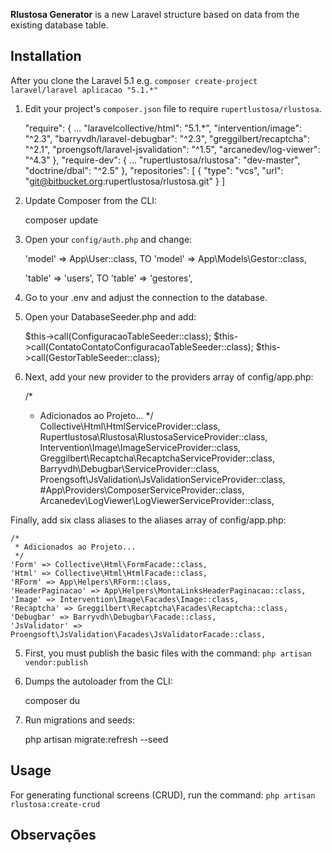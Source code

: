 **Rlustosa Generator** is a new Laravel structure based on data from the existing database table.

## Installation
  After you clone the Laravel 5.1 e.g. 
  `composer create-project laravel/laravel aplicacao "5.1.*"`

1) Edit your project's `composer.json` file to require `rupertlustosa/rlustosa`.

    "require": {
        ...
       "laravelcollective/html": "5.1.*",
       "intervention/image": "^2.3",
       "barryvdh/laravel-debugbar": "^2.3",
       "greggilbert/recaptcha": "^2.1",
       "proengsoft/laravel-jsvalidation": "^1.5",
       "arcanedev/log-viewer": "^4.3"
    },
    "require-dev": {
        ...
        "rupertlustosa/rlustosa": "dev-master",
        "doctrine/dbal": "^2.5"
    },
    "repositories": [
        {
            "type": "vcs",
            "url":  "git@bitbucket.org:rupertlustosa/rlustosa.git"
        }
    ]

2) Update Composer from the CLI:
  
      composer update

3) Open your `config/auth.php` and change:
    
    'model' => App\User::class, TO 'model' => App\Models\Gestor::class,
    
    'table' => 'users', TO 'table' => 'gestores',

4) Go to your .env and adjust the connection to the database.

5) Open your DatabaseSeeder.php and add:

    $this->call(ConfiguracaoTableSeeder::class);
    $this->call(ContatoContatoConfiguracaoTableSeeder::class);
    $this->call(GestorTableSeeder::class);

6) Next, add your new provider to the providers array of config/app.php:
  
    /*
     * Adicionados ao Projeto...
     */
    Collective\Html\HtmlServiceProvider::class,
    Rupertlustosa\Rlustosa\RlustosaServiceProvider::class,
    Intervention\Image\ImageServiceProvider::class,
    Greggilbert\Recaptcha\RecaptchaServiceProvider::class,
    Barryvdh\Debugbar\ServiceProvider::class,
    Proengsoft\JsValidation\JsValidationServiceProvider::class,
    #App\Providers\ComposerServiceProvider::class,
    Arcanedev\LogViewer\LogViewerServiceProvider::class,

  Finally, add six class aliases to the aliases array of config/app.php:

    /*
     * Adicionados ao Projeto...
     */
    'Form' => Collective\Html\FormFacade::class,
    'Html' => Collective\Html\HtmlFacade::class,
    'RForm' => App\Helpers\RForm::class,
    'HeaderPaginacao' => App\Helpers\MontaLinksHeaderPaginacao::class,
    'Image' => Intervention\Image\Facades\Image::class,
    'Recaptcha' => Greggilbert\Recaptcha\Facades\Recaptcha::class,
    'Debugbar' => Barryvdh\Debugbar\Facade::class,
    'JsValidator' => Proengsoft\JsValidation\Facades\JsValidatorFacade::class,


5) First, you must publish the basic files with the command: `php artisan vendor:publish`

7) Dumps the autoloader from the CLI:
    
    composer du

8) Run migrations and seeds:

    php artisan migrate:refresh --seed


## Usage

For generating functional screens (CRUD), run the command: `php artisan rlustosa:create-crud`

## Observações

    